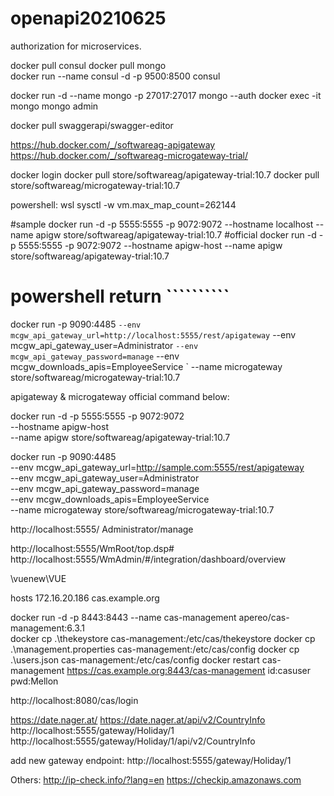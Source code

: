 # openapi20210625
 authorization for microservices.

docker pull consul
docker pull mongo   
docker run --name consul -d -p 9500:8500 consul

docker run -d --name mongo -p  27017:27017 mongo --auth
docker exec -it mongo mongo admin

docker pull swaggerapi/swagger-editor

https://hub.docker.com/_/softwareag-apigateway
https://hub.docker.com/_/softwareag-microgateway-trial/

docker login
docker pull store/softwareag/apigateway-trial:10.7
docker pull store/softwareag/microgateway-trial:10.7  

powershell:
wsl
sysctl -w vm.max_map_count=262144

#sample
docker run -d -p 5555:5555 -p 9072:9072 --hostname localhost --name apigw store/softwareag/apigateway-trial:10.7 
#official
docker run -d -p 5555:5555 -p 9072:9072 --hostname apigw-host --name apigw store/softwareag/apigateway-trial:10.7

# powershell return ``````````
docker run -p 9090:4485 `
--env mcgw_api_gateway_url=http://localhost:5555/rest/apigateway `
--env mcgw_api_gateway_user=Administrator `
--env mcgw_api_gateway_password=manage `
--env mcgw_downloads_apis=EmployeeService `
--name microgateway store/softwareag/microgateway-trial:10.7

apigateway & microgateway official command below:

docker run -d -p 5555:5555 -p 9072:9072 \
--hostname apigw-host \
--name apigw store/softwareag/apigateway-trial:10.7


docker run -p 9090:4485 \
--env mcgw_api_gateway_url=http://sample.com:5555/rest/apigateway \
--env mcgw_api_gateway_user=Administrator \
--env mcgw_api_gateway_password=manage \
--env mcgw_downloads_apis=EmployeeService \
--name microgateway store/softwareag/microgateway-trial:10.7


http://localhost:5555/
Administrator/manage

http://localhost:5555/WmRoot/top.dsp#
http://localhost:5555/WmAdmin/#/integration/dashboard/overview

\\vuenew\VUE

hosts
172.16.20.186 cas.example.org


docker run -d -p 8443:8443 --name cas-management apereo/cas-management:6.3.1                                             
docker cp .\thekeystore cas-management:/etc/cas/thekeystore
docker cp .\management.properties cas-management:/etc/cas/config
docker cp .\users.json cas-management:/etc/cas/config
docker restart cas-management 
https://cas.example.org:8443/cas-management
id:casuser
pwd:Mellon

http://localhost:8080/cas/login



https://date.nager.at/
https://date.nager.at/api/v2/CountryInfo
http://localhost:5555/gateway/Holiday/1
http://localhost:5555/gateway/Holiday/1/api/v2/CountryInfo

add new gateway endpoint:
http://localhost:5555/gateway/Holiday/1

Others:
http://ip-check.info/?lang=en
https://checkip.amazonaws.com
